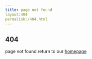 ```yaml
---
title: page not found
layout:404
permalink:/404.html
---
```

## 404
<p class="lead">page not found.return to our <a href="/">homepage</a></p>